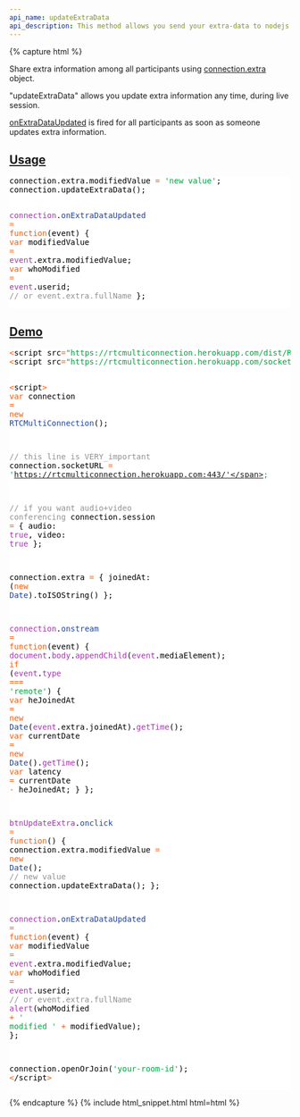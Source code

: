 ```yaml
---
api_name: updateExtraData
api_description: This method allows you send your extra-data to nodejs so that it can be shared with all connected users
---
```


{% capture html %}

  <section>
    <p>Share extra information among all participants using <a href="../extra/">connection.extra</a> object.</p>
    <p>"updateExtraData" allows you update extra information any time, during live session.</p>
    <p><a href="../onExtraDataUpdated/">onExtraDataUpdated</a> is fired for all participants as soon as someone updates extra information.</p>
  </section>

  <section id="usage">
    <h2><a href="#usage">Usage</a></h2>
    <pre style="background:#fff;color:#000">connection.extra.modifiedValue <span style="color:#ff5600">=</span> <span style="color:#00a33f">'new value'</span>;
connection.updateExtraData();

<span style="color:#a535ae">connection</span>.<span style="color:#21439c">onExtraDataUpdated</span> <span style="color:#ff5600">=</span> <span style="color:#ff5600">function</span>(event) {
    <span style="color:#ff5600">var</span> modifiedValue <span style="color:#ff5600">=</span> <span style="color:#a535ae">event</span>.extra.modifiedValue;
    <span style="color:#ff5600">var</span> whoModified <span style="color:#ff5600">=</span> <span style="color:#a535ae">event</span>.userid; <span style="color:#919191">// or event.extra.fullName</span>
};
</pre>
  </section>
  
  <section id="demo">
    <h2><a href="#demo">Demo</a></h2>
    <pre style="background:#fff;color:#000"><span style="color:#ff5600">&lt;</span>script src<span style="color:#ff5600">=</span><span style="color:#00a33f">"https://rtcmulticonnection.herokuapp.com/dist/RTCMultiConnection.min.js"</span><span style="color:#ff5600">></span><span style="color:#ff5600">&lt;</span>/script<span style="color:#ff5600">></span>
<span style="color:#ff5600">&lt;</span>script src<span style="color:#ff5600">=</span><span style="color:#00a33f">"https://rtcmulticonnection.herokuapp.com/socket.io/socket.io.js"</span><span style="color:#ff5600">></span><span style="color:#ff5600">&lt;</span>/script<span style="color:#ff5600">></span>

<span style="color:#ff5600">&lt;</span>script<span style="color:#ff5600">></span>
<span style="color:#ff5600">var</span> connection <span style="color:#ff5600">=</span> <span style="color:#ff5600">new</span> <span style="color:#21439c">RTCMultiConnection</span>();

<span style="color:#919191">// this line is VERY_important</span>
connection.socketURL <span style="color:#ff5600">=</span> <span style="color:#00a33f">'https://rtcmulticonnection.herokuapp.com:443/'</span>;

<span style="color:#919191">// if you want audio+video conferencing</span>
connection.session <span style="color:#ff5600">=</span> {
    audio: <span style="color:#a535ae">true</span>,
    video: <span style="color:#a535ae">true</span>
};

connection.extra <span style="color:#ff5600">=</span> {
    joinedAt: (<span style="color:#ff5600">new</span> <span style="color:#21439c">Date</span>).toISOString()
};

<span style="color:#a535ae">connection</span>.<span style="color:#21439c">onstream</span> <span style="color:#ff5600">=</span> <span style="color:#ff5600">function</span>(event) {
    <span style="color:#a535ae">document</span>.<span style="color:#a535ae">body</span>.<span style="color:#a535ae">appendChild</span>(<span style="color:#a535ae">event</span>.mediaElement);
    <span style="color:#ff5600">if</span> (<span style="color:#a535ae">event</span>.<span style="color:#a535ae">type</span> <span style="color:#ff5600">===</span> <span style="color:#00a33f">'remote'</span>) {
        <span style="color:#ff5600">var</span> heJoinedAt <span style="color:#ff5600">=</span> <span style="color:#ff5600">new</span> <span style="color:#21439c">Date</span>(<span style="color:#a535ae">event</span>.extra.joinedAt).<span style="color:#a535ae">getTime</span>();
        <span style="color:#ff5600">var</span> currentDate <span style="color:#ff5600">=</span> <span style="color:#ff5600">new</span> <span style="color:#21439c">Date</span>().<span style="color:#a535ae">getTime</span>();
        <span style="color:#ff5600">var</span> latency <span style="color:#ff5600">=</span> currentDate <span style="color:#ff5600">-</span> heJoinedAt;
    }
};

<span style="color:#a535ae">btnUpdateExtra</span>.<span style="color:#21439c">onclick</span> <span style="color:#ff5600">=</span> <span style="color:#ff5600">function</span>() {
    connection.extra.modifiedValue <span style="color:#ff5600">=</span> <span style="color:#ff5600">new</span> <span style="color:#21439c">Date</span>(); <span style="color:#919191">// new value</span>
    connection.updateExtraData();
};

<span style="color:#a535ae">connection</span>.<span style="color:#21439c">onExtraDataUpdated</span> <span style="color:#ff5600">=</span> <span style="color:#ff5600">function</span>(event) {
    <span style="color:#ff5600">var</span> modifiedValue <span style="color:#ff5600">=</span> <span style="color:#a535ae">event</span>.extra.modifiedValue;
    <span style="color:#ff5600">var</span> whoModified <span style="color:#ff5600">=</span> <span style="color:#a535ae">event</span>.userid; <span style="color:#919191">// or event.extra.fullName</span>
    <span style="color:#a535ae">alert</span>(whoModified <span style="color:#ff5600">+</span> <span style="color:#00a33f">' modified '</span> <span style="color:#ff5600">+</span> modifiedValue);
};

connection.openOrJoin(<span style="color:#00a33f">'your-room-id'</span>);
<span style="color:#ff5600">&lt;</span>/script<span style="color:#ff5600">></span>
</pre>
  </section>

{% endcapture %}
{% include html_snippet.html html=html %}
